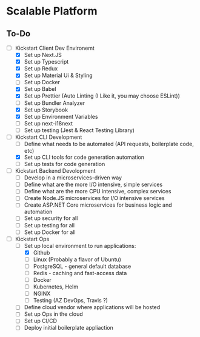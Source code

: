 # Scalable Platform

## To-Do

- [ ] Kickstart Client Dev Environemt
  - [x] Set up Next.JS
  - [x] Set up Typescript
  - [x] Set up Redux
  - [x] Set up Material Ui & Styling
  - [ ] Set up Docker
  - [x] Set up Babel
  - [x] Set up Prettier (Auto Linting (I Like it, you may choose ESLint))
  - [ ] Set up Bundler Analyzer
  - [x] Set up Storybook
  - [x] Set up Environment Variables
  - [ ] Set up next-i18next
  - [ ] Set up testing (Jest & React Testing Library)
- [ ] Kickstart CLI Development
  - [ ] Define what needs to be automated (API requests, boilerplate code, etc)
  - [x] Set up CLI tools for code generation automation
  - [ ] Set up tests for code generation
- [ ] Kickstart Backend Devolopment
  - [ ] Develop in a microservices-driven way
  - [ ] Define what are the more I/O intensive, simple services
  - [ ] Define what are the more CPU intensive, complex services
  - [ ] Create Node.JS microservices for I/O intensive services
  - [ ] Create ASP.NET Core microservices for business logic and automation
  - [ ] Set up security for all
  - [ ] Set up testing for all
  - [ ] Set up Docker for all
- [ ] Kickstart Ops
  - [ ] Set up local environment to run applications:
    - [x] Github
    - [ ] Linux (Probably a flavor of Ubuntu)
    - [ ] PostgreSQL - general default database
    - [ ] Redis - caching and fast-access data
    - [ ] Docker
    - [ ] Kubernetes, Helm
    - [ ] NGINX
    - [ ] Testing (AZ DevOps, Travis ?)
  - [ ] Define cloud vendor where applications will be hosted
  - [ ] Set up Ops in the cloud
  - [ ] Set up CI/CD
  - [ ] Deploy initial boilerplate appliaction
